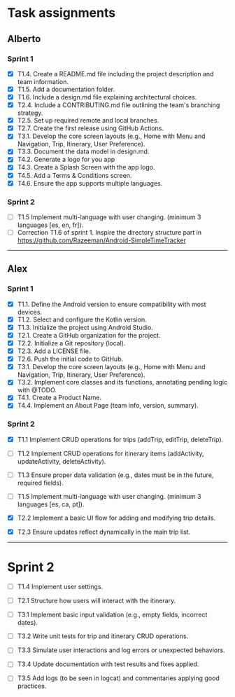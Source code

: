 # Task assignments

## Alberto
### Sprint 1
- [x] T1.4. Create a README.md file including the project description and team information.
- [x] T1.5. Add a documentation folder.
- [x] T1.6. Include a design.md file explaining architectural choices.
- [x] T2.4. Include a CONTRIBUTING.md file outlining the team's branching strategy.
- [x] T2.5. Set up required remote and local branches.
- [x] T2.7. Create the first release using GitHub Actions.
- [x] T3.1. Develop the core screen layouts (e.g., Home with Menu and Navigation, Trip, Itinerary, User Preference).
- [x] T3.3. Document the data model in design.md.
- [x] T4.2. Generate a logo for you app
- [x] T4.3. Create a Splash Screen with the app logo.
- [x] T4.5. Add a Terms & Conditions screen.
- [x] T4.6. Ensure the app supports multiple languages.
### Sprint 2
- [ ] T1.5 Implement multi-language with user changing. (minimum 3 languages [es, en, fr]).
- [ ] Correction T1.6 of sprint 1. Inspire the directory structure part in https://github.com/Razeeman/Android-SimpleTimeTracker

------------------------------------------------------------------------------------------------------------------------
## Alex
### Sprint 1
- [x] T1.1. Define the Android version to ensure compatibility with most devices.
- [x] T1.2. Select and configure the Kotlin version.
- [x] T1.3. Initialize the project using Android Studio.
- [x] T2.1. Create a GitHub organization for the project.
- [x] T2.2. Initialize a Git repository (local).
- [x] T2.3. Add a LICENSE file.
- [x] T2.6. Push the initial code to GitHub.
- [x] T3.1. Develop the core screen layouts (e.g., Home with Menu and Navigation, Trip, Itinerary, User Preference).
- [x] T3.2. Implement core classes and its functions, annotating pending logic with @TODO.
- [x] T4.1. Create a Product Name.
- [x] T4.4. Implement an About Page (team info, version, summary).
### Sprint 2
- [x] T1.1 Implement CRUD operations for trips (addTrip, editTrip, deleteTrip).
- [ ] T1.2 Implement CRUD operations for itinerary items (addActivity, updateActivity, deleteActivity).
- [ ] T1.3 Ensure proper data validation (e.g., dates must be in the future, required fields).
- [ ] T1.5 Implement multi-language with user changing. (minimum 3 languages [es, ca, pt]).
- [x] T2.2 Implement a basic UI flow for adding and modifying trip details.
- [x] T2.3 Ensure updates reflect dynamically in the main trip list.



------------------------------------------------------------------------------------------------------------------------
# Sprint 2
- [ ] T1.4 Implement user settings.

- [ ] T2.1 Structure how users will interact with the itinerary.

- [ ] T3.1 Implement basic input validation (e.g., empty fields, incorrect dates).
- [ ] T3.2 Write unit tests for trip and itinerary CRUD operations.
- [ ] T3.3 Simulate user interactions and log errors or unexpected behaviors.
- [ ] T3.4 Update documentation with test results and fixes applied.
- [ ] T3.5 Add logs (to be seen in logcat) and commentaries applying good practices.
